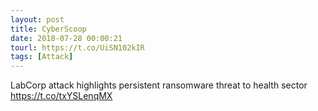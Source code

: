 ```yaml
---
layout: post
title: CyberScoop
date: 2018-07-28 00:00:21
tourl: https://t.co/UiSN102kIR
tags: [Attack]
---
```

LabCorp attack highlights persistent ransomware threat to health sector https://t.co/txYSLenqMX